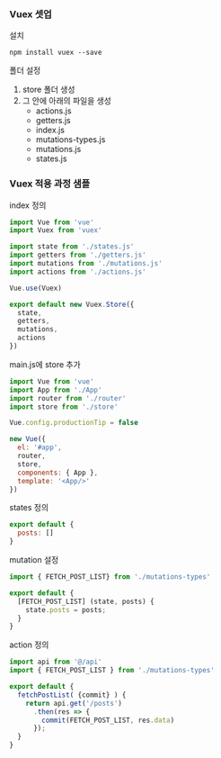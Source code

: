 ### Vuex 셋업
설치
```console
npm install vuex --save
```

폴더 설정
1. store 폴더 생성
2. 그 안에 아래의 파일을 생성
   - actions.js
   - getters.js
   - index.js
   - mutations-types.js
   - mutations.js
   - states.js



### Vuex 적용 과정 샘플
index 정의
```js
import Vue from 'vue'
import Vuex from 'vuex'

import state from './states.js'
import getters from './getters.js'
import mutations from './mutations.js'
import actions from './actions.js'

Vue.use(Vuex)

export default new Vuex.Store({
  state,
  getters,
  mutations,
  actions
})
```

main.js에 store 추가
```js
import Vue from 'vue'
import App from './App'
import router from './router'
import store from './store'

Vue.config.productionTip = false

new Vue({
  el: '#app',
  router,
  store,
  components: { App },
  template: '<App/>'
})
```

states 정의
```js
export default {
  posts: []
}
```

mutation 설정
```js
import { FETCH_POST_LIST} from './mutations-types'

export default {
  [FETCH_POST_LIST] (state, posts) {
    state.posts = posts;
  }
}
```

action 정의
```js
import api from '@/api'
import { FETCH_POST_LIST } from './mutations-types'

export default {
  fetchPostList( {commit} ) {
    return api.get('/posts')
      .then(res => {
        commit(FETCH_POST_LIST, res.data)
      });
  }
}
```
